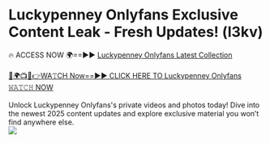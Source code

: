 # Luckypenney Onlyfans Exclusive Content Leak - Fresh Updates! (l3kv)

🔥 ACCESS NOW 🌍==►► <a href="https://tinyurl.com/kvy9nzfs" rel="nofollow">Luckypenney Onlyfans Latest Collection</a>
<br><br>
[🔴🌍📺📱👉WA𝚃CH Now==►► CLICK HERE TO Luckypenney Onlyfans 𝚆𝙰𝚃𝙲𝙷 NOW](https://tinyurl.com/kvy9nzfs)
<br><br>
Unlock Luckypenney Onlyfans's private videos and photos today! Dive into the newest 2025 content updates and explore exclusive material you won’t find anywhere else.
<br>
<a href="https://tinyurl.com/kvy9nzfs" rel="nofollow" data-target="animated-image.originalLink"><img src="https://camo.githubusercontent.com/8a4f000d20f83aca3bf7ec5f350d767afa0574a8a352519fd8cfa583a6f93a33/68747470733a2f2f692e696d6775722e636f6d2f644a486b345a712e676966" data-canonical-src="https://i.imgur.com/dJHk4Zq.gif" style="max-width: 100%; display: inline-block;" data-target="animated-image.originalImage"></a>
<br>
